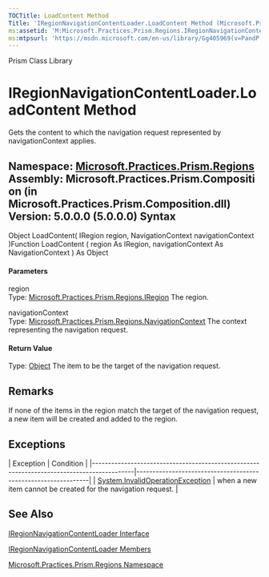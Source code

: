 ```yaml
---
TOCTitle: LoadContent Method
Title: 'IRegionNavigationContentLoader.LoadContent Method (Microsoft.Practices.Prism.Regions)'
ms:assetid: 'M:Microsoft.Practices.Prism.Regions.IRegionNavigationContentLoader.LoadContent(Microsoft.Practices.Prism.Regions.IRegion,Microsoft.Practices.Prism.Regions.NavigationContext)'
ms:mtpsurl: 'https://msdn.microsoft.com/en-us/library/Gg405969(v=PandP.50)'
---
```


Prism Class Library

IRegionNavigationContentLoader.LoadContent Method
=====================================================

Gets the content to which the navigation request represented by navigationContext applies.

**Namespace:** [Microsoft.Practices.Prism.Regions](https://msdn.microsoft.com/n:microsoft.practices.prism.regions)
**Assembly:** Microsoft.Practices.Prism.Composition (in Microsoft.Practices.Prism.Composition.dll) Version: 5.0.0.0 (5.0.0.0)
Syntax
------

<span id="syntaxToggle"></span>Object LoadContent( IRegion region, NavigationContext navigationContext )Function LoadContent ( region As IRegion, navigationContext As NavigationContext ) As Object
#### Parameters

region  
Type: [Microsoft.Practices.Prism.Regions.IRegion](https://msdn.microsoft.com/t:microsoft.practices.prism.regions.iregion)
The region.

navigationContext  
Type: [Microsoft.Practices.Prism.Regions.NavigationContext](https://msdn.microsoft.com/t:microsoft.practices.prism.regions.navigationcontext)
The context representing the navigation request.

#### Return Value

Type: [Object](http://msdn2.microsoft.com/en-us/library/e5kfa45b)
The item to be the target of the navigation request.

Remarks
-------

<span id="remarksToggle"></span> If none of the items in the region match the target of the navigation request, a new item will be created and added to the region.

Exceptions
----------

<span id="exceptionsToggle"></span>
| Exception                                                                                 | Condition                                                     |
|-------------------------------------------------------------------------------------------|---------------------------------------------------------------|
| [System.InvalidOperationException](http://msdn2.microsoft.com/en-us/library/2asft85a) | when a new item cannot be created for the navigation request. |

See Also
--------

<span id="seeAlsoToggle"></span>
[IRegionNavigationContentLoader Interface](https://msdn.microsoft.com/t:microsoft.practices.prism.regions.iregionnavigationcontentloader)

[IRegionNavigationContentLoader Members](https://msdn.microsoft.com/allmembers.t:microsoft.practices.prism.regions.iregionnavigationcontentloader)

[Microsoft.Practices.Prism.Regions Namespace](https://msdn.microsoft.com/n:microsoft.practices.prism.regions)
